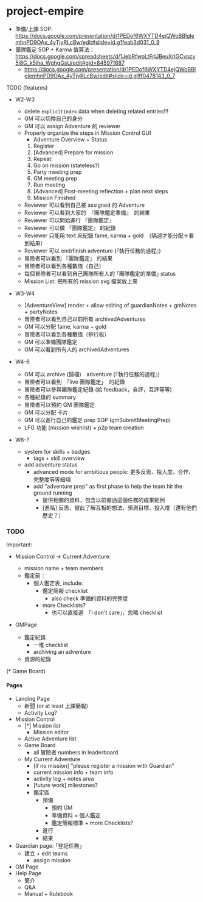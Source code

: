 # project-empire


* 準備/上課 SOP: https://docs.google.com/presentation/d/1PEDof6WXYTD4ejQWoBBlglemhnPD9OAx_4yTjyRLcBw/edit#slide=id.g1feab3d031_0_9
* 團隊鑑定 SOP + Karma 值算法： https://docs.google.com/spreadsheets/d/1JebRfwpLtFrlJBeuXrlGCvpzy5l8G_k5iha_WghgGsU/edit#gid=845971887
  * https://docs.google.com/presentation/d/1PEDof6WXYTD4ejQWoBBlglemhnPD9OAx_4yTjyRLcBw/edit#slide=id.g1ff0478143_0_7

TODO (features)

* W2-W3
  * delete `explicitIndex` data when deleting related entries!!!
  * GM 可以切換自己的身分
  * GM 可以 assign Adventure 的 reviewer
  * Properly organize the steps in Mission Control GUI
    * Adventure Overview + Status
    1. Register
    1. [Advanced] Prepare for mission
    1. Repeat:
      1. Go on mission (stateless?)
      1. Party meeting prep
      1. GM meeting prep
      1. Run meeting
      1. [Advanced] Post-meeting reflection + plan next steps
    1. Mission Finished
  * Reviewer 可以看到自己被 assigned 的 Adventure
  * Reviewer 可以看到大家的　『團隊鑑定準備』　的結果
  * Reviewer 可以開始進行 『團隊鑑定』
  * Reviewer 可以做 『團隊鑑定』 的紀錄
  * Reviewer 只能用 text 來紀錄 fame, karma + gold　（隔週才能分配＋看到結果）
  * Reviewer 可以 end/finish adventure (『執行任務的過程』)
  * 冒險者可以看到 『團隊鑑定』 的結果
  * 冒險者可以看到各種數值（自己）
  * 每個冒險者可以看到自己團隊所有人的 ｢團隊鑑定的準備｣ status
  * Mission List: 把所有的 mission svg 檔案放上來

* W3-W4
  * [AdventureView] render + allow editing of guardianNotes + gmNotes + partyNotes
  * 冒險者可以看到自己以前所有 archivedAdventures
  * GM 可以分配 fame, karma + gold
  * 冒險者可以看到各種數值（排行板）
  * GM 可以準備團隊鑑定
  * GM 可以看到所有人的 archivedAdventures

* W4-6
  * GM 可以 archive (歸檔)　adventure (『執行任務的過程』)
  * 冒險者可以看到　｢live 團隊鑑定｣　的紀錄
  * 冒險者可以參與團隊鑑定紀錄 (給 feedback，自評，互評等等)
  * 各種紀錄的 summary
  * 冒險者可以預約 GM 團隊鑑定
  * GM 可以分配 卡片
  * GM 可以進行自己的鑑定 prep SOP (gmSubmitMeetingPrep)
  * LFG 功能 (mission wishlist) + p2p team creation

* W6-?
  * system for skills + badges
    * tags + skill overview
  * add adventure status
    * advanced mode for ambitious people: 更多反思、投入度、合作、完整度等等細項
    * add "adventure prep" as first phase to help the team hit the ground running
      * 提供相關的資料，包含以前做過這個任務的成果範例
      * [進階] 反思，彼此了解互相的想法、預測目標、投入度（還有他們歷史？）


### TODO

Important:

* Mission Control -> Current Adventure:
  * mission name + team members
  * 鑑定前：
    * 個人鑑定表, include:
      * 鑑定簡報 checklist
        * also check 準備的資料的完整度
      * more Checklists?
        * 也可以直接選　｢i don't care｣，忽略 checklist

* GMPage
  * 鑑定紀錄
    * 一堆 checklist
    * archiving an adventure
  * 資源的紀錄

(* Game Board)

#### Pages

* Landing Page
  * 新聞 (or at least 上課簡報)
  * Activity Log?
* Mission Control
  * [*] Mission list
    * Mission editor
  * Active Adventure list
  * Game Board
    * all 冒險者 numbers in leaderboard
  * My Current Adventure
    * [if no mission] "please register a mission with Guardian"
    * current mission info + team info
    * activity log + notes area
    * [future work] milestones?
    * 鑑定區
      * 預備
        * 預約 GM
        * 準備資料 + 個人鑑定
        * 鑑定簡報標準 + more Checklists?
      * 進行
      * 結果
* Guardian page: ｢登記任務｣
  * 建立 + edit teams
    * assign mission
* GM Page
* Help Page
  * 簡介
  * Q&A
  * Manual + Rulebook
